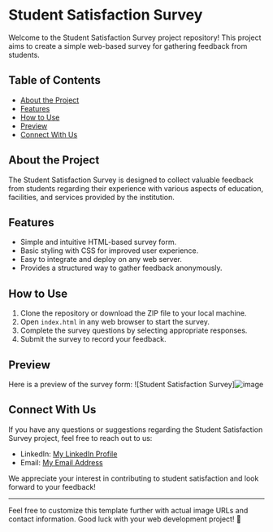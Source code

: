 # Student Satisfaction Survey

Welcome to the Student Satisfaction Survey project repository! This project aims to create a simple web-based survey for gathering feedback from students.

## Table of Contents
- [About the Project](#about)
- [Features](#features)
- [How to Use](#usage)
- [Preview](#preview)
- [Connect With Us](#contact)

## About the Project <a name="about"></a>
The Student Satisfaction Survey is designed to collect valuable feedback from students regarding their experience with various aspects of education, facilities, and services provided by the institution.

## Features <a name="features"></a>
- Simple and intuitive HTML-based survey form.
- Basic styling with CSS for improved user experience.
- Easy to integrate and deploy on any web server.
- Provides a structured way to gather feedback anonymously.

## How to Use <a name="usage"></a>
1. Clone the repository or download the ZIP file to your local machine.
2. Open `index.html` in any web browser to start the survey.
3. Complete the survey questions by selecting appropriate responses.
4. Submit the survey to record your feedback.

## Preview <a name="preview"></a>
Here is a preview of the survey form:
![Student Satisfaction Survey]![image](https://github.com/user-attachments/assets/aa9d2e85-8026-449c-bde9-821a45b16a0e)


## Connect With Us <a name="contact"></a>
If you have any questions or suggestions regarding the Student Satisfaction Survey project, feel free to reach out to us:
- LinkedIn: [My LinkedIn Profile](https://www.linkedin.com/in/priangshu-mukherjee-609142239/)
- Email: [My Email Address](priangshu18@gmail.com)

We appreciate your interest in contributing to student satisfaction and look forward to your feedback!

---

Feel free to customize this template further with actual image URLs and contact information. Good luck with your web development project! 🌟
